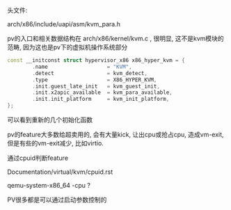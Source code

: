 
头文件:

arch/x86/include/uapi/asm/kvm_para.h


pv的入口和相关数据结构在 arch/x86/kernel/kvm.c , 很明显, 这不是kvm模块的范畴, 因为这也是pv下的虚拟机操作系统部分

```cpp
const __initconst struct hypervisor_x86 x86_hyper_kvm = {
        .name                   = "KVM",
        .detect                 = kvm_detect,
        .type                   = X86_HYPER_KVM,
        .init.guest_late_init   = kvm_guest_init,
        .init.x2apic_available  = kvm_para_available,
        .init.init_platform     = kvm_init_platform,
};
```

可以看到重新的几个初始化函数


pv的feature大多数给超卖用的, 会有大量kick, 让出cpu或抢占cpu, 造成vm-exit, 但是有些的vm-exit减少, 比如virtio.


通过cpuid判断feature

Documentation/virtual/kvm/cpuid.rst

qemu-system-x86_64 -cpu ?


PV很多都是可以通过启动参数控制的